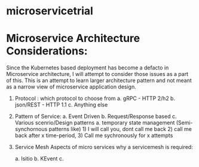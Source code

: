# microservicetrial


# Microservice Architecture Considerations:

Since the Kubernetes based deployment has become a defacto in Microservice architecture, I will attempt to consider those issues as a part of this. This is an attempt to learn larger architecture pattern and not meant as a narrow view of microservice application design.

1. Protocol : which protocol to choose from 
a. gRPC - HTTP 2/h2
b. json/REST - HTTP 1.1
c. Anything else
2. Pattern of Service:
      a. Event Driven
      b. Request/Response based
      c. Various scenrio/Design patterns
          a. temporary state management (Semi-synchornous patterns like) 
              1) I will call you, dont call me back 
              2) call me back after x time-period, 
              3) Call me sychronously for x attempts
 3. Service Mesh 
      Aspects of micro services why a servicemesh is required:
      
      a. Isitio
      b. KEvent
      c. 
